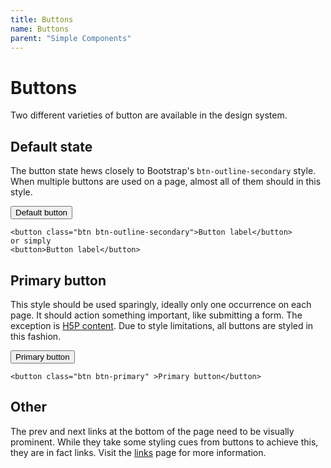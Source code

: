 ```yaml
---
title: Buttons
name: Buttons
parent: "Simple Components"
---
```

<h1 class="margin-top-zero">Buttons</h1>
<p class="lead">Two different varieties of button are available in the design system. 
</p>
<h2>Default state</h2>
<p>The button state hews closely to Bootstrap's <code>btn-outline-secondary</code> style. When multiple buttons are used on a page, almost all of them should in this style.</p>
<button>Default button</button>
<div class="highlight">
<pre class="chroma">
<code class="language-html">&lt;button class=&quot;btn btn-outline-secondary&quot;&gt;Button label&lt;/button&gt;
or simply
&lt;button&gt;Button label&lt;/button&gt;</code>
</pre></div>
<h2>Primary button</h2>
<p>This style should be used sparingly, ideally only one occurrence on each page. It should action something important, like submitting a form. The exception is <a href="">H5P content</a>. Due to style limitations, all buttons are styled in this fashion.</p>
<button class="btn btn-primary">Primary button</button>
<div class="highlight">
<pre class="chroma">
<code class="language-html">&lt;button class=&quot;btn btn-primary&quot; &gt;Primary button&lt;/button&gt;</code>
</pre></div>
<h2>Other</h2>
<p>The prev and next links at the bottom of the page need to be visually prominent. While they take some styling cues from buttons to achieve this, they are in fact links. Visit the <a href="../../visual/links/">links</a> page for more information.</p>

